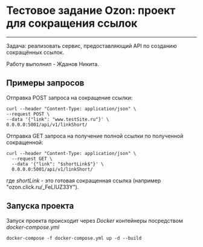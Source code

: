 # Тестовое задание Ozon: проект для сокращения ссылок 

---
Задача: реализовать сервис, предоставляющий API по созданию сокращённых ссылок.

Работу выполнил - Жданов Никита.

## Примеры запросов

Отправка POST запроса на сокращение ссылки:
```
curl --header "Content-Type: application/json" \
--request POST \
--data '{"link": "www.testSite.ru"}' \
0.0.0.0:5001/api/v1/linkShort/
```


Отправка GET запроса на получение полной ссылки по полученной сокращенной:
```
curl --header "Content-Type: application/json" \
  --request GET \
  --data '{"link": "$shortLink$"}' \
  0.0.0.0:5001/api/v1/linkShort/
```
где *$shortLink$* - это готовая сокращенная ссылка (например "ozon.click.ru/_FeLIUZ33Y").

## Запуска проекта

Запуск проекта происходит через *Docker* контейнеры посредством *docker-compose.yml*
```
docker-compose -f docker-compose.yml up -d --build
```
